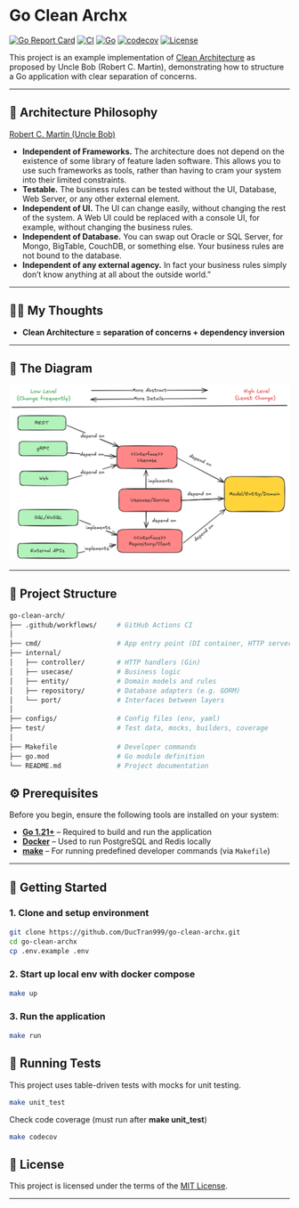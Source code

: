 # Go Clean Archx

[![Go Report Card](https://goreportcard.com/badge/github.com/DucTran999/go-clean-archx)](https://goreportcard.com/report/github.com/DucTran999/go-clean-archx)
[![CI](https://github.com/DucTran999/go-clean-archx/actions/workflows/ci.yml/badge.svg)](https://github.com/DucTran999/go-clean-archx/actions/workflows/ci.yml)
[![Go](https://img.shields.io/badge/Go-1.24.5-blue?logo=go)](https://golang.org)
[![codecov](https://codecov.io/gh/DucTran999/go-clean-archx/branch/master/graph/badge.svg)](https://codecov.io/gh/DucTran999/go-clean-archx)
[![License](https://img.shields.io/github/license/DucTran999/go-clean-archx)](LICENSE)

This project is an example implementation of [Clean Architecture](https://8thlight.com/blog/uncle-bob/2012/08/13/the-clean-architecture.html) as proposed by Uncle Bob (Robert C. Martin), demonstrating how to structure a Go application with clear separation of concerns.

---

## 🧠 Architecture Philosophy

[Robert C. Martin (Uncle Bob)](https://8thlight.com/blog/uncle-bob/2012/08/13/the-clean-architecture.html)

- **Independent of Frameworks.** The architecture does not depend on the existence of some library of feature laden software. This allows you to use such frameworks as tools, rather than having to cram your system into their limited constraints.
- **Testable.** The business rules can be tested without the UI, Database, Web Server, or any other external element.
- **Independent of UI.** The UI can change easily, without changing the rest of the system. A Web UI could be replaced with a console UI, for example, without changing the business rules.
- **Independent of Database.** You can swap out Oracle or SQL Server, for Mongo, BigTable, CouchDB, or something else. Your business rules are not bound to the database.
- **Independent of any external agency.** In fact your business rules simply don’t know anything at all about the outside world.”

---

## 👨‍💻 My Thoughts

- **Clean Architecture = separation of concerns + dependency inversion**

---

## 🧭 The Diagram

![Clean Architecture Diagram](docs/diagram.png)

---

## 📁 Project Structure

```sh
go-clean-arch/
├── .github/workflows/     # GitHub Actions CI
│
├── cmd/                   # App entry point (DI container, HTTP server)
├── internal/
│   ├── controller/        # HTTP handlers (Gin)
│   ├── usecase/           # Business logic
│   ├── entity/            # Domain models and rules
│   ├── repository/        # Database adapters (e.g. GORM)
│   └── port/              # Interfaces between layers
│
├── configs/               # Config files (env, yaml)
├── test/                  # Test data, mocks, builders, coverage
│
├── Makefile               # Developer commands
├── go.mod                 # Go module definition
└── README.md              # Project documentation
```

## ⚙️ Prerequisites

Before you begin, ensure the following tools are installed on your system:

- [**Go 1.21+**](https://go.dev/doc/install) – Required to build and run the application
- [**Docker**](https://docs.docker.com/get-docker/) – Used to run PostgreSQL and Redis locally
- [**make**](https://www.gnu.org/software/make/) – For running predefined developer commands (via `Makefile`)

---

## 🚀 Getting Started

### 1. Clone and setup environment

```bash
git clone https://github.com/DucTran999/go-clean-archx.git
cd go-clean-archx
cp .env.example .env
```

### 2. Start up local env with docker compose

```bash
make up
```

### 3. Run the application

```bash
make run
```

## 🧪 Running Tests

This project uses table-driven tests with mocks for unit testing.

```bash
make unit_test
```

Check code coverage (must run after **make unit_test**)

```bash
make codecov
```

## 📝 License

This project is licensed under the terms of the [MIT License](./LICENSE).

---
